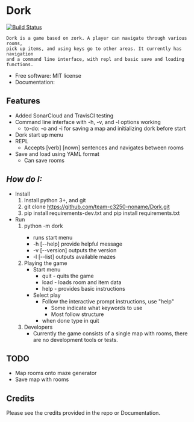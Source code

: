 <h1>Dork</h1>

[![Build Status](https://travis-ci.com/team-c3250-noname/Dork.svg?branch=master)](https://travis-ci.com/team-c3250-noname/Dork)


    Dork is a game based on zork. A player can navigate through various rooms,
    pick up items, and using keys go to other areas. It currently has navigation
    and a command line interface, with repl and basic save and loading functions.





* Free software: MIT license
* Documentation:


Features
--------

* Added SonarCloud and TravisCI testing
* Command line interface with -h, -v, and -l options working
    * to-do: -o and -i for saving a map and initializing dork before start
* Dork start up menu
* REPL
    * Accepts [verb] [nown] sentences and navigates between rooms
* Save and load using YAML format
    * Can save rooms

## *How do I:*


* Install
    1. Install python 3+, and git
    2. git clone https://github.com/team-c3250-noname/Dork.git
    3. pip install requirements-dev.txt and pip install requirements.txt
* Run 
    1. python -m dork <options>
        * <no options> runs start menu
        * -h [--help] provide helpful message
        * -v [--version] outputs the version
        * -l [--list] outputs available mazes
    2. Playing the game
        * Start menu
            * quit - quits the game
            * load - loads room and item data
            * help - provides basic instructions
        * Select play
            * Follow the interactive prompt instructions, use "help"
                * Some indicate what keywords to use
                * Most follow <verb> <noun> structure
            * when done type in quit
    3. Developers
        * Currently the game consists of a single map with rooms, there are no development tools or tests.
        

TODO
---

* Map rooms onto maze generator
* Save map with rooms

Credits
-------

Please see the credits provided in the repo or Documentation.
